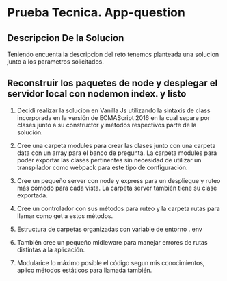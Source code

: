 # Prueba Tecnica. App-question
## Descripcion De la Solucion

Teniendo encuenta la descripcion del reto tenemos planteada una solucion
junto a los parametros solicitados.

## Reconstruir los paquetes de node y desplegar el servidor local con nodemon index. y listo

1) Decidi realizar la solucion en Vanilla Js utilizando la sintaxis de class incorporada en la versión de ECMAScript 2016 en la cual separe por clases junto a su constructor y métodos respectivos parte de la solución. 

2) Cree una carpeta modules para crear las clases junto con una carpeta data con un array para el banco de pregunta. La carpeta modules para poder exportar las clases pertinentes sin necesidad de utilizar un transpilador como webpack para este tipo de configuración.

3) Cree un pequeño server con node y express para un despliegue y ruteo más cómodo para cada vista. La carpeta server también tiene su clase exportada.

4) Cree un controlador con sus métodos para ruteo y la carpeta rutas para llamar como get a estos métodos.

5) Estructura de carpetas organizadas con variable de entorno . env

6) También cree un pequeño midleware para manejar errores de rutas distintas a la aplicación.

7) Modularice lo máximo posible el código segun mis conocimientos, aplico métodos estáticos para llamada también. 


